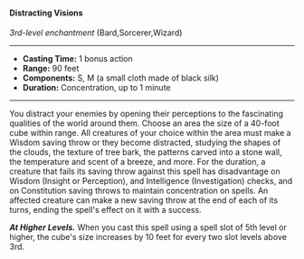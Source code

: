 #### Distracting Visions
*3rd-level enchantment* (Bard,Sorcerer,Wizard)
___
- **Casting Time:** 1 bonus action
- **Range:** 90 feet
- **Components:** S, M (a small cloth made of black silk)
- **Duration:** Concentration, up to 1 minute
---
You distract your enemies by opening their
perceptions to the fascinating qualities of the world
around them. Choose an area the size of a 40-foot
cube within range. All creatures of your choice
within the area must make a Wisdom saving throw
or they become distracted, studying the shapes of
the clouds, the texture of tree bark, the patterns
carved into a stone wall, the temperature and scent
of a breeze, and more.
For the duration, a creature that fails its saving
throw against this spell has disadvantage on
Wisdom (Insight or Perception), and Intelligence
(Investigation) checks, and on Constitution saving
throws to maintain concentration on spells. An
affected creature can make a new saving throw at
the end of each of its turns, ending the spell's effect
on it with a success.

***At Higher Levels.*** When you cast this spell using
a spell slot of 5th level or higher, the cube's size
increases by 10 feet for every two slot levels above
3rd.
